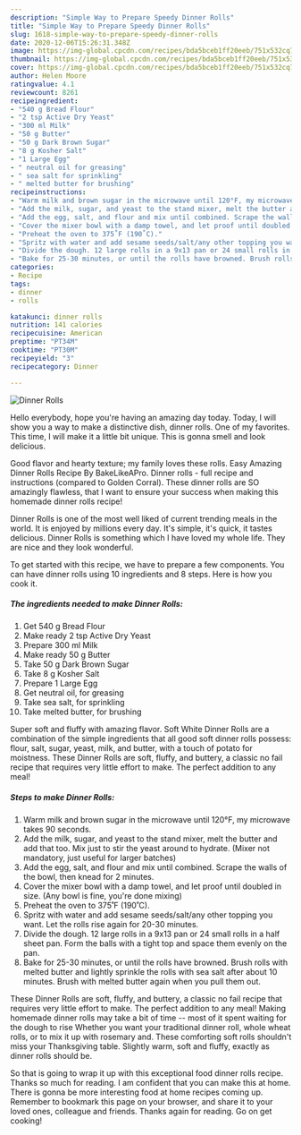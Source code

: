 ```yaml
---
description: "Simple Way to Prepare Speedy Dinner Rolls"
title: "Simple Way to Prepare Speedy Dinner Rolls"
slug: 1618-simple-way-to-prepare-speedy-dinner-rolls
date: 2020-12-06T15:26:31.348Z
image: https://img-global.cpcdn.com/recipes/bda5bceb1ff20eeb/751x532cq70/dinner-rolls-recipe-main-photo.jpg
thumbnail: https://img-global.cpcdn.com/recipes/bda5bceb1ff20eeb/751x532cq70/dinner-rolls-recipe-main-photo.jpg
cover: https://img-global.cpcdn.com/recipes/bda5bceb1ff20eeb/751x532cq70/dinner-rolls-recipe-main-photo.jpg
author: Helen Moore
ratingvalue: 4.1
reviewcount: 8261
recipeingredient:
- "540 g Bread Flour"
- "2 tsp Active Dry Yeast"
- "300 ml Milk"
- "50 g Butter"
- "50 g Dark Brown Sugar"
- "8 g Kosher Salt"
- "1 Large Egg"
- " neutral oil for greasing"
- " sea salt for sprinkling"
- " melted butter for brushing"
recipeinstructions:
- "Warm milk and brown sugar in the microwave until 120°F, my microwave takes 90 seconds."
- "Add the milk, sugar, and yeast to the stand mixer, melt the butter and add that too. Mix just to stir the yeast around to hydrate. (Mixer not mandatory, just useful for larger batches)"
- "Add the egg, salt, and flour and mix until combined. Scrape the walls of the bowl, then knead for 2 minutes."
- "Cover the mixer bowl with a damp towel, and let proof until doubled in size. (Any bowl is fine, you&#39;re done mixing)"
- "Preheat the oven to 375˚F (190˚C)."
- "Spritz with water and add sesame seeds/salt/any other topping you want. Let the rolls rise again for 20-30 minutes."
- "Divide the dough. 12 large rolls in a 9x13 pan or 24 small rolls in a half sheet pan. Form the balls with a tight top and space them evenly on the pan."
- "Bake for 25-30 minutes, or until the rolls have browned. Brush rolls with melted butter and lightly sprinkle the rolls with sea salt after about 10 minutes. Brush with melted butter again when you pull them out."
categories:
- Recipe
tags:
- dinner
- rolls

katakunci: dinner rolls 
nutrition: 141 calories
recipecuisine: American
preptime: "PT34M"
cooktime: "PT30M"
recipeyield: "3"
recipecategory: Dinner

---
```



![Dinner Rolls](https://img-global.cpcdn.com/recipes/bda5bceb1ff20eeb/751x532cq70/dinner-rolls-recipe-main-photo.jpg)

Hello everybody, hope you're having an amazing day today. Today, I will show you a way to make a distinctive dish, dinner rolls. One of my favorites. This time, I will make it a little bit unique. This is gonna smell and look delicious.

Good flavor and hearty texture; my family loves these rolls. Easy Amazing Dinner Rolls Recipe By BakeLikeAPro. Dinner rolls - full recipe and instructions (compared to Golden Corral). These dinner rolls are SO amazingly flawless, that I want to ensure your success when making this homemade dinner rolls recipe!

Dinner Rolls is one of the most well liked of current trending meals in the world. It is enjoyed by millions every day. It's simple, it's quick, it tastes delicious. Dinner Rolls is something which I have loved my whole life. They are nice and they look wonderful.


To get started with this recipe, we have to prepare a few components. You can have dinner rolls using 10 ingredients and 8 steps. Here is how you cook it.

<!--inarticleads1-->

##### The ingredients needed to make Dinner Rolls:

1. Get 540 g Bread Flour
1. Make ready 2 tsp Active Dry Yeast
1. Prepare 300 ml Milk
1. Make ready 50 g Butter
1. Take 50 g Dark Brown Sugar
1. Take 8 g Kosher Salt
1. Prepare 1 Large Egg
1. Get  neutral oil, for greasing
1. Take  sea salt, for sprinkling
1. Take  melted butter, for brushing


Super soft and fluffy with amazing flavor. Soft White Dinner Rolls are a combination of the simple ingredients that all good soft dinner rolls possess: flour, salt, sugar, yeast, milk, and butter, with a touch of potato for moistness. These Dinner Rolls are soft, fluffy, and buttery, a classic no fail recipe that requires very little effort to make. The perfect addition to any meal! 

<!--inarticleads2-->

##### Steps to make Dinner Rolls:

1. Warm milk and brown sugar in the microwave until 120°F, my microwave takes 90 seconds.
1. Add the milk, sugar, and yeast to the stand mixer, melt the butter and add that too. Mix just to stir the yeast around to hydrate. (Mixer not mandatory, just useful for larger batches)
1. Add the egg, salt, and flour and mix until combined. Scrape the walls of the bowl, then knead for 2 minutes.
1. Cover the mixer bowl with a damp towel, and let proof until doubled in size. (Any bowl is fine, you&#39;re done mixing)
1. Preheat the oven to 375˚F (190˚C).
1. Spritz with water and add sesame seeds/salt/any other topping you want. Let the rolls rise again for 20-30 minutes.
1. Divide the dough. 12 large rolls in a 9x13 pan or 24 small rolls in a half sheet pan. Form the balls with a tight top and space them evenly on the pan.
1. Bake for 25-30 minutes, or until the rolls have browned. Brush rolls with melted butter and lightly sprinkle the rolls with sea salt after about 10 minutes. Brush with melted butter again when you pull them out.


These Dinner Rolls are soft, fluffy, and buttery, a classic no fail recipe that requires very little effort to make. The perfect addition to any meal! Making homemade dinner rolls may take a bit of time -- most of it spent waiting for the dough to rise Whether you want your traditional dinner roll, whole wheat rolls, or to mix it up with rosemary and. These comforting soft rolls shouldn&#39;t miss your Thanksgiving table. Slightly warm, soft and fluffy, exactly as dinner rolls should be. 

So that is going to wrap it up with this exceptional food dinner rolls recipe. Thanks so much for reading. I am confident that you can make this at home. There is gonna be more interesting food at home recipes coming up. Remember to bookmark this page on your browser, and share it to your loved ones, colleague and friends. Thanks again for reading. Go on get cooking!
